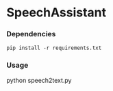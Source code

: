 # SpeechAssistant

### Dependencies
`pip install -r requirements.txt`

### Usage
python speech2text.py
